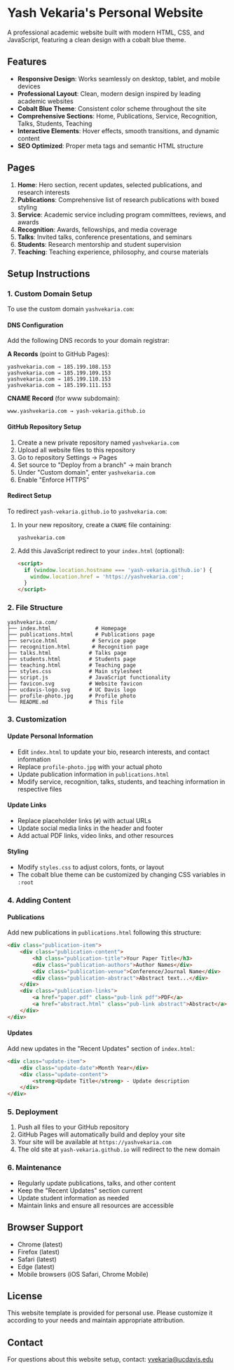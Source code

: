 # Yash Vekaria's Personal Website

A professional academic website built with modern HTML, CSS, and JavaScript, featuring a clean design with a cobalt blue theme.

## Features

- **Responsive Design**: Works seamlessly on desktop, tablet, and mobile devices
- **Professional Layout**: Clean, modern design inspired by leading academic websites
- **Cobalt Blue Theme**: Consistent color scheme throughout the site
- **Comprehensive Sections**: Home, Publications, Service, Recognition, Talks, Students, Teaching
- **Interactive Elements**: Hover effects, smooth transitions, and dynamic content
- **SEO Optimized**: Proper meta tags and semantic HTML structure

## Pages

1. **Home**: Hero section, recent updates, selected publications, and research interests
2. **Publications**: Comprehensive list of research publications with boxed styling
3. **Service**: Academic service including program committees, reviews, and awards
4. **Recognition**: Awards, fellowships, and media coverage
5. **Talks**: Invited talks, conference presentations, and seminars
6. **Students**: Research mentorship and student supervision
7. **Teaching**: Teaching experience, philosophy, and course materials

## Setup Instructions

### 1. Custom Domain Setup

To use the custom domain `yashvekaria.com`:

#### DNS Configuration
Add the following DNS records to your domain registrar:

**A Records** (point to GitHub Pages):
```
yashvekaria.com → 185.199.108.153
yashvekaria.com → 185.199.109.153
yashvekaria.com → 185.199.110.153
yashvekaria.com → 185.199.111.153
```

**CNAME Record** (for www subdomain):
```
www.yashvekaria.com → yash-vekaria.github.io
```

#### GitHub Repository Setup
1. Create a new private repository named `yashvekaria.com`
2. Upload all website files to this repository
3. Go to repository Settings → Pages
4. Set source to "Deploy from a branch" → main branch
5. Under "Custom domain", enter `yashvekaria.com`
6. Enable "Enforce HTTPS"

#### Redirect Setup
To redirect `yash-vekaria.github.io` to `yashvekaria.com`:

1. In your new repository, create a `CNAME` file containing:
   ```
   yashvekaria.com
   ```

2. Add this JavaScript redirect to your `index.html` (optional):
   ```html
   <script>
     if (window.location.hostname === 'yash-vekaria.github.io') {
       window.location.href = 'https://yashvekaria.com';
     }
   </script>
   ```

### 2. File Structure

```
yashvekaria.com/
├── index.html              # Homepage
├── publications.html       # Publications page
├── service.html           # Service page
├── recognition.html       # Recognition page
├── talks.html            # Talks page
├── students.html         # Students page
├── teaching.html         # Teaching page
├── styles.css            # Main stylesheet
├── script.js             # JavaScript functionality
├── favicon.svg           # Website favicon
├── ucdavis-logo.svg      # UC Davis logo
├── profile-photo.jpg     # Profile photo
└── README.md             # This file
```

### 3. Customization

#### Update Personal Information
- Edit `index.html` to update your bio, research interests, and contact information
- Replace `profile-photo.jpg` with your actual photo
- Update publication information in `publications.html`
- Modify service, recognition, talks, students, and teaching information in respective files

#### Update Links
- Replace placeholder links (`#`) with actual URLs
- Update social media links in the header and footer
- Add actual PDF links, video links, and other resources

#### Styling
- Modify `styles.css` to adjust colors, fonts, or layout
- The cobalt blue theme can be customized by changing CSS variables in `:root`

### 4. Adding Content

#### Publications
Add new publications in `publications.html` following this structure:
```html
<div class="publication-item">
    <div class="publication-content">
        <h3 class="publication-title">Your Paper Title</h3>
        <div class="publication-authors">Author Names</div>
        <div class="publication-venue">Conference/Journal Name</div>
        <div class="publication-abstract">Abstract text...</div>
    </div>
    <div class="publication-links">
        <a href="paper.pdf" class="pub-link pdf">PDF</a>
        <a href="abstract.html" class="pub-link abstract">Abstract</a>
    </div>
</div>
```

#### Updates
Add new updates in the "Recent Updates" section of `index.html`:
```html
<div class="update-item">
    <div class="update-date">Month Year</div>
    <div class="update-content">
        <strong>Update Title</strong> - Update description
    </div>
</div>
```

### 5. Deployment

1. Push all files to your GitHub repository
2. GitHub Pages will automatically build and deploy your site
3. Your site will be available at `https://yashvekaria.com`
4. The old site at `yash-vekaria.github.io` will redirect to the new domain

### 6. Maintenance

- Regularly update publications, talks, and other content
- Keep the "Recent Updates" section current
- Update student information as needed
- Maintain links and ensure all resources are accessible

## Browser Support

- Chrome (latest)
- Firefox (latest)
- Safari (latest)
- Edge (latest)
- Mobile browsers (iOS Safari, Chrome Mobile)

## License

This website template is provided for personal use. Please customize it according to your needs and maintain appropriate attribution.

## Contact

For questions about this website setup, contact: yvekaria@ucdavis.edu
